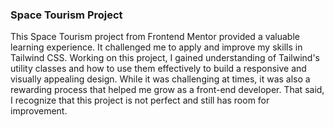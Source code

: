 ### Space Tourism Project

This Space Tourism project from Frontend Mentor provided a valuable learning experience. It challenged me to apply and improve my skills in Tailwind CSS. Working on this project, I gained understanding of Tailwind's utility classes and how to use them effectively to build a responsive and visually appealing design. While it was challenging at times, it was also a rewarding process that helped me grow as a front-end developer. That said, I recognize that this project is not perfect and still has room for improvement.
